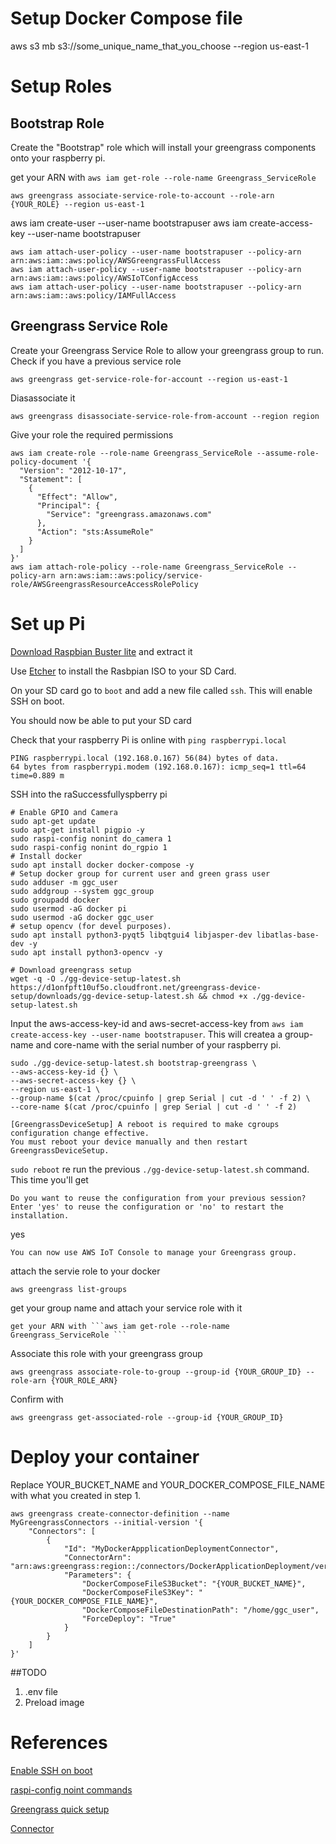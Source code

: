 # Setup Docker Compose file
aws s3 mb s3://some_unique_name_that_you_choose --region us-east-1

# Setup Roles
## Bootstrap Role
Create the "Bootstrap" role which will install your greengrass components onto your raspberry pi.


get your ARN with ```aws iam get-role --role-name Greengrass_ServiceRole ```
```
aws greengrass associate-service-role-to-account --role-arn {YOUR_ROLE} --region us-east-1
```
aws iam create-user --user-name bootstrapuser
aws iam create-access-key --user-name bootstrapuser

```
aws iam attach-user-policy --user-name bootstrapuser --policy-arn arn:aws:iam::aws:policy/AWSGreengrassFullAccess
aws iam attach-user-policy --user-name bootstrapuser --policy-arn arn:aws:iam::aws:policy/AWSIoTConfigAccess
aws iam attach-user-policy --user-name bootstrapuser --policy-arn arn:aws:iam::aws:policy/IAMFullAccess
```

## Greengrass Service Role
Create your Greengrass Service Role to allow your greengrass group to run.
Check if you have a previous service role
```
aws greengrass get-service-role-for-account --region us-east-1
```
Diasassociate it
```
aws greengrass disassociate-service-role-from-account --region region
```
Give your role the required permissions
```
aws iam create-role --role-name Greengrass_ServiceRole --assume-role-policy-document '{
  "Version": "2012-10-17",
  "Statement": [
    {
      "Effect": "Allow",
      "Principal": {
        "Service": "greengrass.amazonaws.com"
      },
      "Action": "sts:AssumeRole"
    }
  ]
}'
aws iam attach-role-policy --role-name Greengrass_ServiceRole --policy-arn arn:aws:iam::aws:policy/service-role/AWSGreengrassResourceAccessRolePolicy
```




# Set up Pi
[Download Raspbian Buster lite](https://downloads.raspberrypi.org/raspbian_lite_latest) and extract it

Use [Etcher](https://www.balena.io/etcher/) to install the Rasbpian ISO to your SD Card.

On your SD card go to ```boot``` and add a new file called ```ssh```. This will enable SSH on boot.


You should now be able to put your SD card 

Check that your raspberry Pi is online with ```ping raspberrypi.local```
```
PING raspberrypi.local (192.168.0.167) 56(84) bytes of data.
64 bytes from raspberrypi.modem (192.168.0.167): icmp_seq=1 ttl=64 time=0.889 m
```

SSH into the raSuccessfullyspberry pi

```
# Enable GPIO and Camera
sudo apt-get update
sudo apt-get install pigpio -y
sudo raspi-config nonint do_camera 1
sudo raspi-config nonint do_rgpio 1
# Install docker
sudo apt install docker docker-compose -y
# Setup docker group for current user and green grass user
sudo adduser -m ggc_user
sudo addgroup --system ggc_group
sudo groupadd docker
sudo usermod -aG docker pi
sudo usermod -aG docker ggc_user
# setup opencv (for devel purposes).
sudo apt install python3-pyqt5 libqtgui4 libjasper-dev libatlas-base-dev -y
sudo apt install python3-opencv -y

# Download greengrass setup
wget -q -O ./gg-device-setup-latest.sh https://d1onfpft10uf5o.cloudfront.net/greengrass-device-setup/downloads/gg-device-setup-latest.sh && chmod +x ./gg-device-setup-latest.sh
```

Input the aws-access-key-id and aws-secret-access-key from ```aws iam create-access-key --user-name bootstrapuser```. This will createa a group-name and core-name with the serial number of your raspberry pi.
```
sudo ./gg-device-setup-latest.sh bootstrap-greengrass \
--aws-access-key-id {} \
--aws-secret-access-key {} \
--region us-east-1 \
--group-name $(cat /proc/cpuinfo | grep Serial | cut -d ' ' -f 2) \
--core-name $(cat /proc/cpuinfo | grep Serial | cut -d ' ' -f 2)

```

```
[GreengrassDeviceSetup] A reboot is required to make cgroups configuration change effective.
You must reboot your device manually and then restart GreengrassDeviceSetup.
```

```sudo reboot```
re run the previous ```./gg-device-setup-latest.sh``` command. This time you'll get
```
Do you want to reuse the configuration from your previous session? Enter 'yes' to reuse the configuration or 'no' to restart the installation.
```
yes

```
You can now use AWS IoT Console to manage your Greengrass group.

```

attach the servie role to your docker

```
aws greengrass list-groups
```
get your group name and attach your service role with it
```
get your ARN with ```aws iam get-role --role-name Greengrass_ServiceRole ```
```
Associate this role with your greengrass group
```
aws greengrass associate-role-to-group --group-id {YOUR_GROUP_ID} --role-arn {YOUR_ROLE_ARN}
```
Confirm with
```
aws greengrass get-associated-role --group-id {YOUR_GROUP_ID}
```

# Deploy your container
Replace YOUR_BUCKET_NAME and YOUR_DOCKER_COMPOSE_FILE_NAME with what you created in step 1.
```
aws greengrass create-connector-definition --name MyGreengrassConnectors --initial-version '{
    "Connectors": [
        {
            "Id": "MyDockerAppplicationDeploymentConnector",
            "ConnectorArn": "arn:aws:greengrass:region::/connectors/DockerApplicationDeployment/versions/2",
            "Parameters": {
                "DockerComposeFileS3Bucket": "{YOUR_BUCKET_NAME}",
                "DockerComposeFileS3Key": "{YOUR_DOCKER_COMPOSE_FILE_NAME}",
                "DockerComposeFileDestinationPath": "/home/ggc_user",
                "ForceDeploy": "True"
            }
        }
    ]
}'
```

##TODO
1. .env file
2. Preload image


# References
[Enable SSH on boot](https://www.raspberrypi.org/forums/viewtopic.php?t=129727)

[raspi-config noint commands](https://github.com/l10n-tw/rc_gui/blob/master/src/rc_gui.c#L50-L100)

[Greengrass quick setup](https://docs.aws.amazon.com/greengrass/latest/developerguide/quick-start.html)

[Connector](https://docs.aws.amazon.com/greengrass/latest/developerguide/docker-app-connector.html)
